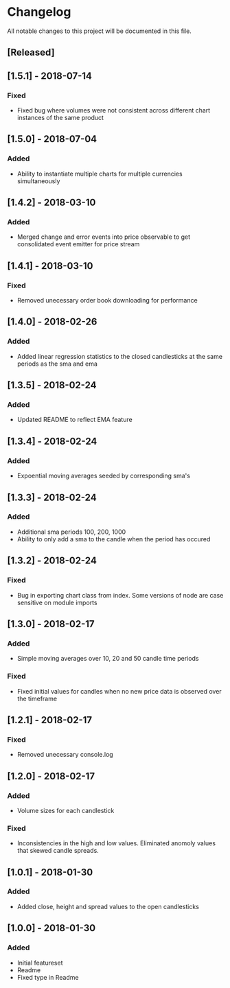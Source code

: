 # Changelog
All notable changes to this project will be documented in this file.


## [Released]

## [1.5.1] - 2018-07-14
### Fixed
- Fixed bug where volumes were not consistent across different chart instances of the same product

## [1.5.0] - 2018-07-04
### Added
- Ability to instantiate multiple charts for multiple currencies simultaneously

## [1.4.2] - 2018-03-10
### Added
- Merged change and error events into price observable to get consolidated event emitter for price stream

## [1.4.1] - 2018-03-10
### Fixed
- Removed unecessary order book downloading for performance

## [1.4.0] - 2018-02-26
### Added
- Added linear regression statistics to the closed candlesticks at the same periods as the sma and ema

## [1.3.5] - 2018-02-24
### Added
- Updated README to reflect EMA feature

## [1.3.4] - 2018-02-24
### Added
- Expoential moving averages seeded by corresponding sma's

## [1.3.3] - 2018-02-24
### Added
- Additional sma periods 100, 200, 1000
- Ability to only add a sma to the candle when the period has occured

## [1.3.2] - 2018-02-24
### Fixed
- Bug in exporting chart class from index.  Some versions of node are case sensitive on module imports

## [1.3.0] - 2018-02-17
### Added
- Simple moving averages over 10, 20 and 50 candle time periods

### Fixed
- Fixed initial values for candles when no new price data is observed over the timeframe

## [1.2.1] - 2018-02-17
### Fixed
- Removed unecessary console.log

## [1.2.0] - 2018-02-17
### Added
- Volume sizes for each candlestick

### Fixed
- Inconsistencies in the high and low values.  Eliminated anomoly values that skewed candle spreads.

## [1.0.1] - 2018-01-30
### Added
- Added close, height and spread values to the open candlesticks

## [1.0.0] - 2018-01-30
### Added
- Initial featureset
- Readme
- Fixed type in Readme